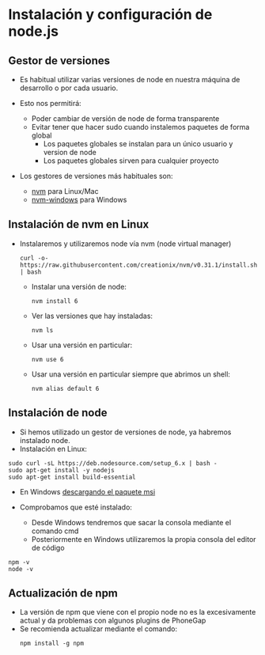 # Instalación y configuración de node.js



## Gestor de versiones

* Es habitual utilizar varias versiones de node en nuestra máquina de desarrollo o por cada usuario.
* Esto nos permitirá:

  * Poder cambiar de versión de node de forma transparente
  * Evitar tener que hacer sudo cuando instalemos paquetes de forma global
    * Los paquetes globales se instalan para un único usuario y version de node
    * Los paquetes globales sirven para cualquier proyecto



* Los gestores de versiones más habituales son:

  * [nvm](https://github.com/creationix/nvm) para Linux/Mac
  * [nvm-windows](https://github.com/coreybutler/nvm-windows) para Windows


## Instalación de nvm en Linux

* Instalaremos y utilizaremos node vía nvm \(node virtual manager\)

  ```
  curl -o- https://raw.githubusercontent.com/creationix/nvm/v0.31.1/install.sh | bash
  ```

  * Instalar una versión de node:

    ```
    nvm install 6
    ```

  * Ver las versiones que hay instaladas:

    ```
    nvm ls
    ```

  * Usar una versión en particular:

    ```
    nvm use 6
    ```

  * Usar una versión en particular siempre que abrimos un shell:

    ```
    nvm alias default 6
    ```


## Instalación de node

* Si hemos utilizado un gestor de versiones de node, ya habremos instalado node.
* Instalación en Linux: 

```
sudo curl -sL https://deb.nodesource.com/setup_6.x | bash -
sudo apt-get install -y nodejs
sudo apt-get install build-essential
```


* En Windows [descargando el paquete msi](https://nodejs.org/es/)

* Comprobamos que esté instalado:
  * Desde Windows tendremos que sacar la consola mediante el comando cmd
  * Posteriormente en Windows utilizaremos la propia consola del editor de código

```
npm -v
node -v
```


## Actualización de npm
- La versión de npm que viene con el propio node no es la excesivamente actual y da problemas con algunos plugins de PhoneGap
- Se recomienda actualizar mediante el comando:
  ```
  npm install -g npm
  ```







